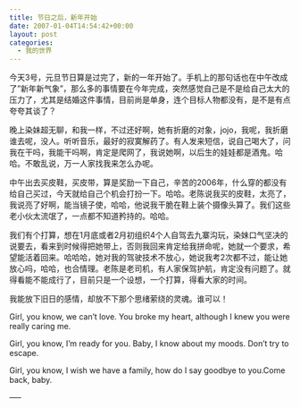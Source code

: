 ```yaml
---
title: 节日之后，新年开始
date: 2007-01-04T14:54:42+00:00
layout: post
categories:
  - 我的世界
---
```

今天3号，元旦节日算是过完了，新的一年开始了。手机上的那句话也在中午改成了”新年新气象”，那么多的事情要在今年完成，突然感觉自己是不是给自己太大的压力了，尤其是结婚这件事情，目前尚是单身，连个目标人物都没有，是不是有点夸夸其谈了？

晚上染妹超无聊，和我一样，不过还好啊，她有折磨的对象，jojo，我呢，我折磨谁去呢，没人。听听音乐，最好的寂寞解药了。有人发来短信，说自己喝大了，问我在干吗，我能干吗啊，肯定是爬网了，我说她啊，以后生的娃娃都是酒鬼。哈哈。不敢乱说，万一人家找我来怎么办呢。

中午出去买皮鞋，买皮带，算是奖励一下自己，辛苦的2006年，什么穿的都没有给自己买过，今天就给自己个机会打扮一下。哈哈。老陈说我买的皮鞋，太亮了，我说亮了好啊，能当镜子使，哈哈，他说我干脆在鞋上装个摄像头算了。我们这些老小伙太流氓了，一点都不知道矜持的。哈哈。

我们有个打算，想在1月底或者2月初组织4个人自驾去九寨沟玩，染妹口气坚决的说要去，看来到时候得把她带上，否则我回来肯定给我拼命呢，她就一个要求，希望能活着回来。哈哈哈，她对我的驾驶技术不放心，她说我考2次都不过，能让她放心吗，哈哈，也合情理。老陈是老司机，有人家保驾护航，肯定没有问题了。就得看能不能成行了，目前只是一个设想，一个打算，得看大家的时间。

我能放下旧日的感情，却放不下那个思绪萦绕的灵魂。谁可以！

Girl, you know, we can&#8217;t love. You broke my heart, although I knew you were really caring me.

Girl, you know, I&#8217;m ready for you. Baby, I know about my moods. Don&#8217;t try to escape.

Girl, you know, I wish we have a family, how do I say goodbye to you.Come back, baby.

—–